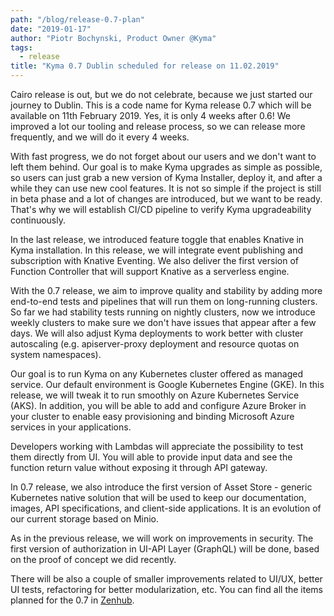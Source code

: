 ```yaml
---
path: "/blog/release-0.7-plan"
date: "2019-01-17"
author: "Piotr Bochynski, Product Owner @Kyma"
tags:
  - release
title: "Kyma 0.7 Dublin scheduled for release on 11.02.2019"
---
```


Cairo release is out, but we do not celebrate, because we just started our journey to Dublin. This is a code name for Kyma release 0.7 which will be available on 11th February 2019. Yes, it is only 4 weeks after 0.6! We improved a lot our tooling and release process, so we can release more frequently, and we will do it every 4 weeks.

With fast progress, we do not forget about our users and we don't want to left them behind. Our goal is to make Kyma upgrades as simple as possible, so users can just grab a new version of Kyma Installer, deploy it, and after a while they can use new cool features. It is not so simple if the project is still in beta phase and a lot of changes are introduced, but we want to be ready. That's why we will establish CI/CD pipeline to verify Kyma upgradeability continuously. 

In the last release, we introduced feature toggle that enables Knative in Kyma installation. In this release, we will integrate event publishing and subscription with Knative Eventing. We also deliver the first version of Function Controller that will support Knative as a serverless engine.

With the 0.7 release, we aim to improve quality and stability by adding more end-to-end tests and pipelines that will run them on long-running clusters. So far we had stability tests running on nightly clusters, now we introduce weekly clusters to make sure we don't have issues that appear after a few days. We will also adjust Kyma deployments to work better with cluster autoscaling (e.g. apiserver-proxy deployment and resource quotas on system namespaces).

Our goal is to run Kyma on any Kubernetes cluster offered as managed service. Our default environment is Google Kubernetes Engine (GKE). In this release, we will tweak it to run smoothly on Azure Kubernetes Service (AKS). In addition, you will be able to add and configure Azure Broker in your cluster to enable easy provisioning and binding Microsoft Azure services in your applications.

Developers working with Lambdas will appreciate the possibility to test them directly from UI. You will able to provide input data and see the function return value without exposing it through API gateway.

In 0.7 release, we also introduce the first version of Asset Store - generic Kubernetes native solution that will be used to keep our documentation, images, API specifications, and client-side applications. It is an evolution of our current storage based on Minio.

As in the previous release, we will work on improvements in security. The first version of authorization in UI-API Layer (GraphQL) will be done, based on the proof of concept we did recently.

There will be also a couple of smaller improvements related to UI/UX, better UI tests, refactoring for better modularization, etc. You can find all the items planned for the 0.7 in [Zenhub](https://github.com/kyma-project/kyma/issues/1502#workspaces/kyma---all-repositories-5b6d5985084045741e744dea/reports?report=release&release=5c0790ea1a6a4c6bf4b314c3).
